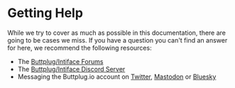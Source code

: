 # Getting Help

While we try to cover as much as possible in this documentation, there are going to be cases we miss. If you have a question you can't find an answer for here, we recommend the following resources:

- The [Buttplug/Intiface Forums](https://discuss.buttplug.io)
- The [Buttplug/Intiface Discord Server](https://discord.buttplug.io)
- Messaging the Buttplug.io account on [Twitter](https://twitter.com/buttplug.io), [Mastodon](https://buttplug.zone/@buttplugio) or [Bluesky](https://bsky.app/profile/buttplug.io)

